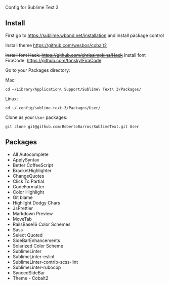 Config for Sublime Text 3

## Install

First go to https://sublime.wbond.net/installation and install package control

Install theme https://github.com/wesbos/cobalt2

~~Install font Hack: https://github.com/chrissimpkins/Hack~~
Install font FiraCode: https://github.com/tonsky/FiraCode

Go to your Packages directory:

Mac:

```
cd ~/Library/Application\ Support/Sublime\ Text\ 3/Packages/
```

Linux:

```
cd ~/.config/sublime-text-3/Packages/User/
```

Clone as your `User` packages:

```
git clone git@github.com:RobertoBarros/SublimeText.git User
```

## Packages

- All Autocomplete
- ApplySyntax
- Better CoffeeScript
- BracketHighlighter
- ChangeQuotes
- Click To Partial
- CodeFormatter
- Color Highlight
- Git blame
- Highlight Dodgy Chars
- JsPrettier
- Markdown Preview
- MoveTab
- RailsBase16 Color Schemes
- Sass
- Select Quoted
- SideBarEnhancements
- Solarized Color Scheme
- SublimeLinter
- SublimeLinter-eslint
- SublimeLinter-contrib-scss-lint
- SublimeLinter-rubocop
- SyncedSideBar
- Theme - Cobalt2

